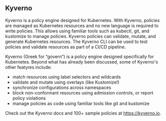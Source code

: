 ## Kyverno

Kyverno is a policy engine designed for Kubernetes. With Kyverno, policies are managed as 
Kubernetes resources and no new language is required to write policies. This allows using 
familiar tools such as kubectl, git, and kustomize to manage policies. Kyverno policies 
can validate, mutate, and generate Kubernetes resources. The Kyverno CLI can be used to 
test policies and validate resources as part of a CI/CD pipeline.

Kyverno (Greek for “govern”) is a policy engine designed specifically for Kubernetes. 
Beyond what has already been discussed, some of Kyverno's other featyres include:

* match resources using label selectors and wildcards
* validate and mutate using overlays (like Kustomize!)
* synchronize configurations across namespaces
* block non-conformant resources using admission controls, or report policy violations
* manage policies as code using familiar tools like git and kustomize

Check out the Kyverno docs and 100+ sample policies at https://kyverno.io. 